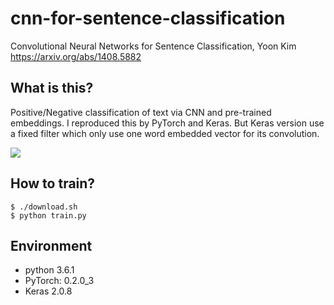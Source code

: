 # cnn-for-sentence-classification
Convolutional Neural Networks for Sentence Classification, Yoon Kim
https://arxiv.org/abs/1408.5882

## What is this?
Positive/Negative classification of text via CNN and pre-trained embeddings. I reproduced this by PyTorch and Keras.
But Keras version use a fixed filter which only use one word embedded vector for its convolution.

![](https://github.com/jojonki/cnn-for-sentence-classification/blob/images/cnn-class.png?raw=true)

## How to train?
```
$ ./download.sh
$ python train.py
```

## Environment
- python 3.6.1
- PyTorch: 0.2.0_3
- Keras 2.0.8
